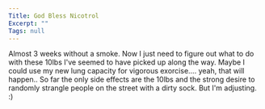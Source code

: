 ```yaml
---
Title: God Bless Nicotrol
Excerpt: ""
Tags: null
---
```

Almost 3 weeks without a smoke. Now I just need to figure out what to do with these 10lbs I've seemed to have picked up along the way. Maybe I could use my new lung capacity for vigorous exorcise.... yeah, that will happen.. 
 So far the only side effects are the 10lbs and the strong desire to randomly strangle people on the street with a dirty sock. But I'm adjusting. :)
